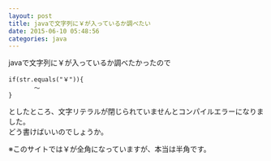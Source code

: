```yaml
---
layout: post
title: javaで文字列に￥が入っているか調べたい
date: 2015-06-10 05:48:56
categories: java
---
```

<!-- {% raw %} -->
<p>javaで文字列に￥が入っているか調べたかったので</p>

<pre><code>if(str.equals("￥")){
       ～
}
</code></pre>

<p>としたところ、文字リテラルが閉じられていませんとコンパイルエラーになりました。<br>
どう書けばいいのでしょうか。</p>

<p>※このサイトでは￥が全角になっていますが、本当は半角です。</p>
<!-- {% endraw %} -->
